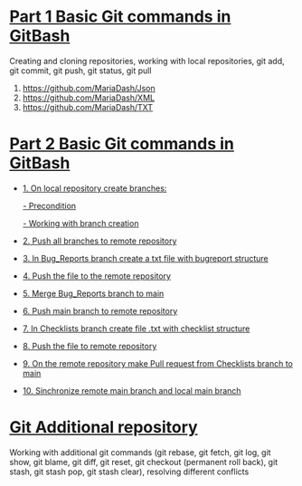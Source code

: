 # [Part 1 Basic Git commands in GitBash](https://github.com/MariaDash/Git/blob/main/Git%20%20Part1.md) 
Creating and cloning repositories, working with local repositories, git add, git commit, git push, git status, git pull
   1. https://github.com/MariaDash/Json
   2. https://github.com/MariaDash/XML
   3. https://github.com/MariaDash/TXT

# [Part 2 Basic Git commands in GitBash](https://github.com/MariaDash/Git/blob/main/Git%20Part2.md)
+ [1. On local repository create branches:](https://github.com/MariaDash/Git/blob/main/Git%20Part2.md#1-on-local-repository-create-branches)

    [- Precondition](https://github.com/MariaDash/Git/blob/main/Git%20Part2.md#precondition)
    
    [- Working with branch creation](https://github.com/MariaDash/Git/blob/main/Git%20Part2.md#working-with-branch-creation)
    
+ [2. Push all branches to remote repository](https://github.com/MariaDash/Git/blob/main/Git%20Part2.md#2-push-all-branches-to-remote-repository)
+ [3. In Bug_Reports branch create a txt file with bugreport structure](https://github.com/MariaDash/Git/blob/main/Git%20Part2.md#3-in-bug_reports-branch-create-a-txt-file-with-bugreport-structure)
+ [4. Push the file to the remote repository](https://github.com/MariaDash/Git/blob/main/Git%20Part2.md#4-push-the-file-to-the-remote-repository)
+ [5. Merge Bug_Reports branch to main](https://github.com/MariaDash/Git/blob/main/Git%20Part2.md#5-merge-bug_reports-branch-to-main)
+ [6. Push main branch to remote repository](https://github.com/MariaDash/Git/blob/main/Git%20Part2.md#6-push-main-branch-to-remote-repository)
+ [7. In Checklists branch create file .txt with checklist structure](https://github.com/MariaDash/Git/blob/main/Git%20Part2.md#7-in-checklists-branch-create-file-txt-with-checklist-structure)
+ [8. Push the file to remote repository](https://github.com/MariaDash/Git/blob/main/Git%20Part2.md#8-push-the-file-to-remote-repository)
+ [9. On the remote repository make Pull request from Checklists branch to main](https://github.com/MariaDash/Git/blob/main/Git%20Part2.md#9--on-the-remote-repository-make-pull-request-from-checklists-branch-to-main)
+ [10. Sinchronize remote main branch and local main branch](https://github.com/MariaDash/Git/blob/main/Git%20Part2.md#10-sinchronize-remote-main-branch-and-local-main-branch)
# [Git Additional repository](https://github.com/MariaDash/Git_Additional)
Working with additional git commands (git rebase, git fetch, git log, git show, git blame, git diff, git reset, git checkout (permanent roll back), git stash, git stash pop, git stash clear), resolving different conflicts
